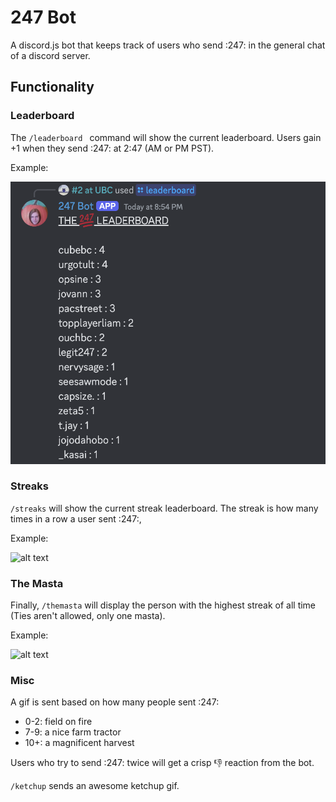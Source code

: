 
# 247 Bot

A discord.js bot that keeps track of users who send :247: in the general chat of a discord server.

## Functionality

### Leaderboard

The ```/leaderboard ``` command will show the current leaderboard. Users gain +1 when they send :247: at 2:47 (AM or PM PST). 

Example:

![alt text](https://github.com/BJhutti/247Bot/blob/main/mk_images/leaderboard.png)


### Streaks

```/streaks``` will show the current streak leaderboard. The streak is how many times in a row a user sent :247:, 

Example: 

![alt text](https://github.com/BJhutti/247Bot/blob/main/mk_images/streaks.png)

### The Masta

Finally, ```/themasta``` will display the person with the highest streak of all time (Ties aren't allowed, only one masta).

Example:

![alt text](https://github.com/BJhutti/247Bot/blob/main/mk_images/themasta.png)

### Misc

A gif is sent based on how many people sent :247:
- 0-2: field on fire
- 7-9: a nice farm tractor
- 10+: a magnificent harvest

Users who try to send :247: twice will get a crisp 👎 reaction from the bot.

```/ketchup``` sends an awesome ketchup gif.
